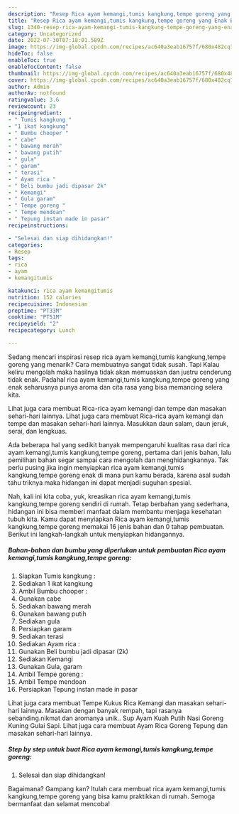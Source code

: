 ```yaml
---
description: "Resep Rica ayam kemangi,tumis kangkung,tempe goreng yang Enak Banget}"
title: "Resep Rica ayam kemangi,tumis kangkung,tempe goreng yang Enak Banget}"
slug: 1340-resep-rica-ayam-kemangi-tumis-kangkung-tempe-goreng-yang-enak-banget
category: Uncategorized
date: 2022-07-30T07:18:01.589Z
image: https://img-global.cpcdn.com/recipes/ac640a3eab16757f/680x482cq70/rica-ayam-kemangitumis-kangkungtempe-goreng-foto-resep-utama.jpg
hideToc: false
enableToc: true
enableTocContent: false
thumbnail: https://img-global.cpcdn.com/recipes/ac640a3eab16757f/680x482cq70/rica-ayam-kemangitumis-kangkungtempe-goreng-foto-resep-utama.jpg
cover: https://img-global.cpcdn.com/recipes/ac640a3eab16757f/680x482cq70/rica-ayam-kemangitumis-kangkungtempe-goreng-foto-resep-utama.jpg
author: Admin
authorAv: notfound
ratingvalue: 3.6
reviewcount: 23
recipeingredient:
- " Tumis kangkung "
- "1 ikat kangkung"
- " Bumbu chooper "
- " cabe"
- " bawang merah"
- " bawang putih"
- " gula"
- " garam"
- " terasi"
- " Ayam rica "
- " Beli bumbu jadi dipasar 2k"
- " Kemangi"
- " Gula garam"
- " Tempe goreng "
- " Tempe mendoan"
- " Tepung instan made in pasar"
recipeinstructions:

- "Selesai dan siap dihidangkan!"
categories:
- Resep
tags:
- rica
- ayam
- kemangitumis

katakunci: rica ayam kemangitumis 
nutrition: 152 calories
recipecuisine: Indonesian
preptime: "PT33M"
cooktime: "PT51M"
recipeyield: "2"
recipecategory: Lunch

---
```



Sedang mencari inspirasi resep rica ayam kemangi,tumis kangkung,tempe goreng yang menarik? Cara membuatnya sangat tidak susah. Tapi Kalau keliru mengolah maka hasilnya tidak akan memuaskan dan justru cenderung tidak enak. Padahal rica ayam kemangi,tumis kangkung,tempe goreng yang enak seharusnya punya aroma dan cita rasa yang bisa memancing selera kita.


Lihat juga cara membuat Rica-rica ayam kemangi dan tempe dan masakan sehari-hari lainnya. Lihat juga cara membuat Rica-rica ayam kemangi dan tempe dan masakan sehari-hari lainnya. Masukkan daun salam, daun jeruk, serai, dan lengkuas.

Ada beberapa hal yang sedikit banyak mempengaruhi kualitas rasa dari rica ayam kemangi,tumis kangkung,tempe goreng, pertama dari jenis bahan, lalu pemilihan bahan segar sampai cara mengolah dan menghidangkannya. Tak perlu pusing jika ingin menyiapkan rica ayam kemangi,tumis kangkung,tempe goreng enak di mana pun kamu berada, karena asal sudah tahu triknya maka hidangan ini dapat menjadi suguhan spesial.


Nah, kali ini kita coba, yuk, kreasikan rica ayam kemangi,tumis kangkung,tempe goreng sendiri di rumah. Tetap berbahan yang sederhana, hidangan ini bisa memberi manfaat dalam membantu menjaga kesehatan tubuh kita. Kamu dapat menyiapkan Rica ayam kemangi,tumis kangkung,tempe goreng memakai 16 jenis bahan dan 0 tahap pembuatan. Berikut ini langkah-langkah untuk menyiapkan hidangannya.

<!--inarticleads1-->

##### Bahan-bahan dan bumbu yang diperlukan untuk pembuatan Rica ayam kemangi,tumis kangkung,tempe goreng:

1. Siapkan  Tumis kangkung :
1. Sediakan 1 ikat kangkung
1. Ambil  Bumbu chooper :
1. Gunakan  cabe
1. Sediakan  bawang merah
1. Gunakan  bawang putih
1. Sediakan  gula
1. Persiapkan  garam
1. Sediakan  terasi
1. Sediakan  Ayam rica :
1. Gunakan  Beli bumbu jadi dipasar (2k)
1. Sediakan  Kemangi
1. Gunakan  Gula, garam
1. Ambil  Tempe goreng :
1. Ambil  Tempe mendoan
1. Persiapkan  Tepung instan made in pasar


Lihat juga cara membuat Tempe Kukus Rica Kemangi dan masakan sehari-hari lainnya. Masakan dengan banyak rempah, tapi rasanya sebanding.nikmat dan aromanya unik.. Sup Ayam Kuah Putih Nasi Goreng Kuning Gulai Sapi. Lihat juga cara membuat Ayam Rica Goreng Tepung dan masakan sehari-hari lainnya. 

<!--inarticleads2-->

##### Step by step untuk buat Rica ayam kemangi,tumis kangkung,tempe goreng:


1. Selesai dan siap dihidangkan!



Bagaimana? Gampang kan? Itulah cara membuat rica ayam kemangi,tumis kangkung,tempe goreng yang bisa kamu praktikkan di rumah. Semoga bermanfaat dan selamat mencoba!
